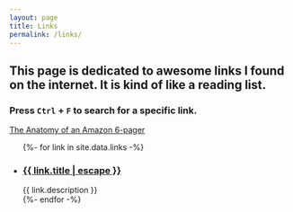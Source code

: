 ```yaml
---
layout: page
title: Links
permalink: /links/
---
```


## This page is dedicated to awesome links I found on the internet. It is kind of like a reading list.

### Press `Ctrl` + `F` to search for a specific link.

[The Anatomy of an Amazon 6-pager](https://writingcooperative.com/the-anatomy-of-an-amazon-6-pager-fc79f31a41c9)

<ul class="post-list">
    {%- for link in site.data.links -%}
    <li>
    <h3>
        <a class="post-link" href="{{ link.url }}">
        {{ link.title | escape }}
        </a>
    </h3>
    {{ link.description }}
    </li>
    {%- endfor -%}
</ul>
